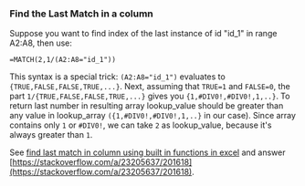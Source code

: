 ### Find the Last Match in a column
Suppose you want to find index of the last instance of id "id_1" in range A2:A8, then use:
```
=MATCH(2,1/(A2:A8="id_1"))
```
This syntax is a special trick: ```(A2:A8="id_1")``` evaluates to ```{TRUE,FALSE,FALSE,TRUE,...}```. Next, assuming that ```TRUE=1``` and ```FALSE=0```, the part ```1/{TRUE,FALSE,FALSE,TRUE,...}``` gives you ```{1,#DIV0!,#DIV0!,1,..}```.
To return last number in resulting array lookup_value should be greater than any value in lookup_array ```({1,#DIV0!,#DIV0!,1,..}``` in our case). Since array contains only ```1``` or ```#DIV0!```, we can take ```2``` as lookup_value, because it's always greater than ```1```.

See [find last match in column using built in functions in excel](https://stackoverflow.com/questions/23205575/find-last-match-in-column-using-built-in-functions-in-excel) and answer [https://stackoverflow.com/a/23205637/201618](https://stackoverflow.com/a/23205637/201618).
